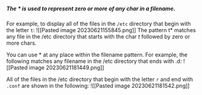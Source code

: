 ##### The * is used to represent zero or more of any char in a filename. 

For example, to display all of the files in the `/etc` directory that begin with the letter `t`:
![[Pasted image 20230621155845.png]]
The pattern t* matches any file in the /etc directory that starts with the char *t*  followed by zero or more chars. 

You can use * at any place within the filename pattern.
For example, the following matches any filename in the /etc directory that ends with .d: 
![[Pasted image 20230621181449.png]]

All of the files in the /etc directory that begin with the letter `r` and end with `.conf` are shown in the following:
![[Pasted image 20230621181542.png]]
